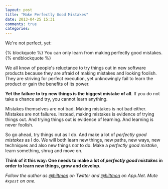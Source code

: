 ```yaml
---
layout: post
title: "Make Perfectly Good Mistakes"
date: 2013-04-25 15:31
comments: true
categories: 
---
```


We're not perfect, yet:

{% blockquote %}
You can only learn from making perfectly good mistakes.
{% endblockquote %}

We all know of people's reluctance to try things out in new software products because they are afraid of making mistakes and looking foolish. They are striving for perfect execution, yet unknowingly fail to learn the product or gain the benefits of its power.

**Yet the failure to try new things is the biggest mistake of all**. If you do not take a chance and try, you cannot learn anything.

Mistakes themselves are not bad. Making mistakes is not bad either. Mistakes are not failures. Instead, making mistakes is evidence of trying things out. And trying things out is evidence of learning. And learning is never foolish.

So go ahead, try things out as I do. And make a lot of *perfectly good mistakes* as I do. We will both learn new things, new paths, new ways, new techniques and also new things *not* to do. Make a *perfectly good mistake*, learn something, shrug and move on.

**Think of it this way: One needs to make a lot of *perfectly good mistakes* in order to learn new things, grow and develop.**

*Follow the author as [@hiltmon](http://twitter.com/hiltmon) on Twitter and [@hiltmon](http://alpha.app.net/hiltmon) on App.Net. Mute `#xpost` on one.*
